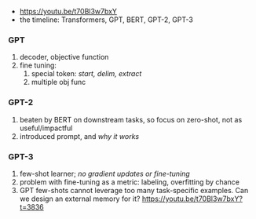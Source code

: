 - https://youtu.be/t70Bl3w7bxY
- the timeline: Transformers, GPT, BERT, GPT-2, GPT-3
### GPT
1. decoder, objective function
2. fine tuning: 
	1. special token: *start, delim, extract*
	2. multiple obj func

### GPT-2
1. beaten by BERT on downstream tasks, so focus on zero-shot, not as useful/impactful
2. introduced prompt, and *why it works*

### GPT-3
1. few-shot learner; *no gradient updates or fine-tuning*
2. problem with fine-tuning as a metric: labeling, overfitting by chance
3. GPT few-shots cannot leverage too many task-specific examples. Can we design an external memory for it? https://youtu.be/t70Bl3w7bxY?t=3836
